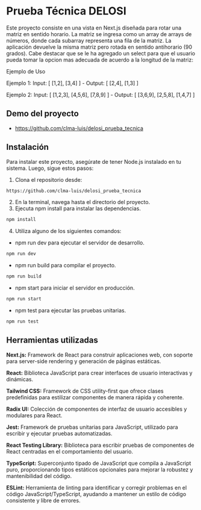 
# Prueba Técnica DELOSI


Este proyecto consiste en una vista en Next.js diseñada para rotar una matriz en sentido horario. La matriz se ingresa como un array de arrays de números, donde cada subarray representa una fila de la matriz. La aplicación devuelve la misma matriz pero rotada en sentido antihorario (90 grados). Cabe destacar que se le ha agregado un select para que el usuario pueda tomar la opcion mas adecuada de acuerdo a la longitud de la matriz:

Ejemplo de Uso

Ejemplo 1:
Input: [ [1,2], [3,4] ] - Output: [ [2,4], [1,3] ]

Ejemplo 2:
Input: [ [1,2,3], [4,5,6], [7,8,9] ] - Output: [ [3,6,9], [2,5,8], [1,4,7] ]

## Demo del proyecto
- https://github.com/clma-luis/delosi_prueba_tecnica

## Instalación

Para instalar este proyecto, asegúrate de tener Node.js instalado en tu sistema. Luego, sigue estos pasos:

1. Clona el repositorio desde: 
```bash
https://github.com/clma-luis/delosi_prueba_tecnica
```

2. En la terminal, navega hasta el directorio del proyecto.
3. Ejecuta npm install para instalar las dependencias.
```bash
npm install
```
4. Utiliza alguno de los siguientes comandos:
 - npm run dev para ejecutar el servidor de desarrollo.
```bash
npm run dev
```
- npm run build para compilar el proyecto.
```bash
npm run build
```
- npm start para iniciar el servidor en producción.
```bash
npm run start
```
- npm test para ejecutar las pruebas unitarias.
```bash
npm run test
```

## Herramientas utilizadas

**Next.js:** Framework de React para construir aplicaciones web, con soporte para server-side rendering y generación de páginas estáticas.

**React:** Biblioteca JavaScript para crear interfaces de usuario interactivas y dinámicas.

**Tailwind CSS:** Framework de CSS utility-first que ofrece clases predefinidas para estilizar componentes de manera rápida y coherente.

**Radix UI:** Colección de componentes de interfaz de usuario accesibles y modulares para React.

**Jest:** Framework de pruebas unitarias para JavaScript, utilizado para escribir y ejecutar pruebas automatizadas.

**React Testing Library:** Biblioteca para escribir pruebas de componentes de React centradas en el comportamiento del usuario.

**TypeScript:** Superconjunto tipado de JavaScript que compila a JavaScript puro, proporcionando tipos estáticos opcionales para mejorar la robustez y mantenibilidad del código.

**ESLint:** Herramienta de linting para identificar y corregir problemas en el código JavaScript/TypeScript, ayudando a mantener un estilo de código consistente y libre de errores.
